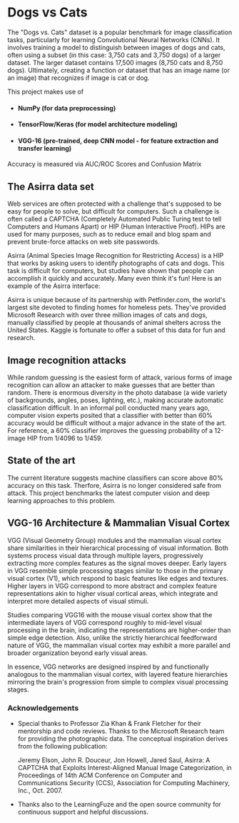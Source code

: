 # Dogs vs Cats 

The "Dogs vs. Cats" dataset is a popular benchmark for image classification tasks, particularly for learning Convolutional Neural Networks (CNNs). It involves training a model to distinguish between images of dogs and cats, often using a subset (in this case: 3,750 cats and 3,750 dogs) of a larger dataset. The larger dataset contains 17,500 images (8,750 cats and 8,750 dogs). Ultimately, creating a function or dataset that has an image name (or an image) that recognizes if image is cat or dog. 

This project makes use of 
 - #### **NumPy** (for data preprocessing) 
 - #### **TensorFlow/Keras** (for model architecture modeling)
 - #### **VGG-16** (pre-trained, deep CNN model - for feature extraction and transfer learning) 

Accuracy is measured via AUC/ROC Scores and Confusion Matrix 

## The Asirra data set
Web services are often protected with a challenge that's supposed to be easy for people to solve, but difficult for computers. Such a challenge is often called a CAPTCHA (Completely Automated Public Turing test to tell Computers and Humans Apart) or HIP (Human Interactive Proof). HIPs are used for many purposes, such as to reduce email and blog spam and prevent brute-force attacks on web site passwords.

Asirra (Animal Species Image Recognition for Restricting Access) is a HIP that works by asking users to identify photographs of cats and dogs. This task is difficult for computers, but studies have shown that people can accomplish it quickly and accurately. Many even think it's fun! Here is an example of the Asirra interface:

Asirra is unique because of its partnership with Petfinder.com, the world's largest site devoted to finding homes for homeless pets. They've provided Microsoft Research with over three million images of cats and dogs, manually classified by people at thousands of animal shelters across the United States. Kaggle is fortunate to offer a subset of this data for fun and research. 

## Image recognition attacks
While random guessing is the easiest form of attack, various forms of image recognition can allow an attacker to make guesses that are better than random. There is enormous diversity in the photo database (a wide variety of backgrounds, angles, poses, lighting, etc.), making accurate automatic classification difficult. In an informal poll conducted many years ago, computer vision experts posited that a classifier with better than 60% accuracy would be difficult without a major advance in the state of the art. For reference, a 60% classifier improves the guessing probability of a 12-image HIP from 1/4096 to 1/459.

## State of the art
The current literature suggests machine classifiers can score above 80% accuracy on this task. Therfore, Asirra is no longer considered safe from attack.  This project benchmarks the latest computer vision and deep learning approaches to this problem.

## VGG-16 Architecture & Mammalian Visual Cortex
VGG (Visual Geometry Group) modules and the mammalian visual cortex share similarities in their hierarchical processing of visual information. Both systems process visual data through multiple layers, progressively extracting more complex features as the signal moves deeper. Early layers in VGG resemble simple processing stages similar to those in the primary visual cortex (V1), which respond to basic features like edges and textures. Higher layers in VGG correspond to more abstract and complex feature representations akin to higher visual cortical areas, which integrate and interpret more detailed aspects of visual stimuli.

Studies comparing VGG16 with the mouse visual cortex show that the intermediate layers of VGG correspond roughly to mid-level visual processing in the brain, indicating the representations are higher-order than simple edge detection. Also, unlike the strictly hierarchical feedforward nature of VGG, the mammalian visual cortex may exhibit a more parallel and broader organization beyond early visual areas.

In essence, VGG networks are designed inspired by and functionally analogous to the mammalian visual cortex, with layered feature hierarchies mirroring the brain's progression from simple to complex visual processing stages.

### Acknowledgements

 - Special thanks to Professor Zia Khan & Frank Fletcher for their mentorship and code reviews. Thanks to the Microsoft Research team for providing the photographic data. The conceptual inspiration derives from the following publication:

   Jeremy Elson, John R. Douceur, Jon Howell, Jared Saul, Asirra: A CAPTCHA that Exploits Interest-Aligned Manual Image Categorization, in Proceedings of 14th ACM Conference on Computer and Communications Security (CCS), Association for Computing Machinery, Inc., Oct. 2007.

 - Thanks also to the LearningFuze and the open source community for continuous support and helpful discussions.
